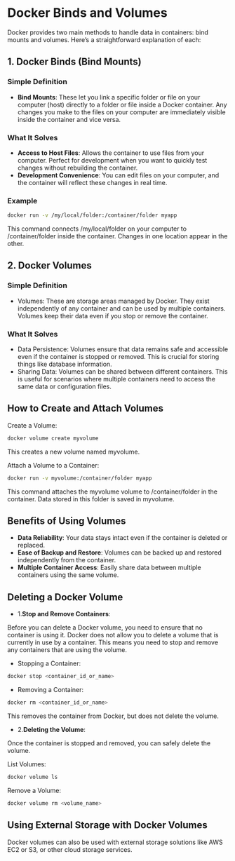 # Docker Binds and Volumes

Docker provides two main methods to handle data in containers: bind mounts and volumes. Here’s a straightforward explanation of each:

## 1. Docker Binds (Bind Mounts)

### Simple Definition

- **Bind Mounts**: These let you link a specific folder or file on your computer (host) directly to a folder or file inside a Docker container. Any changes you make to the files on your computer are immediately visible inside the container and vice versa.

### What It Solves

- **Access to Host Files**: Allows the container to use files from your computer. Perfect for development when you want to quickly test changes without rebuilding the container.
- **Development Convenience**: You can edit files on your computer, and the container will reflect these changes in real time.

### Example

```bash
docker run -v /my/local/folder:/container/folder myapp
```
This command connects /my/local/folder on your computer to /container/folder inside the container. Changes in one location appear in the other.

## 2. Docker Volumes
### Simple Definition
- Volumes: These are storage areas managed by Docker. They exist independently of any container and can be used by multiple containers. Volumes keep their data even if you stop or remove the container.
### What It Solves
- Data Persistence: Volumes ensure that data remains safe and accessible even if the container is stopped or removed. This is crucial for storing things like database information.
- Sharing Data: Volumes can be shared between different containers. This is useful for scenarios where multiple containers need to access the same data or configuration files.

## How to Create and Attach Volumes
Create a Volume:
```bash
docker volume create myvolume
```
This creates a new volume named myvolume.

Attach a Volume to a Container:
```bash
docker run -v myvolume:/container/folder myapp
```
This command attaches the myvolume volume to /container/folder in the container. Data stored in this folder is saved in myvolume.

## Benefits of Using Volumes
- **Data Reliability**: Your data stays intact even if the container is deleted or replaced.
- **Ease of Backup and Restore**: Volumes can be backed up and restored independently from the container.
- **Multiple Container Access**: Easily share data between multiple containers using the same volume.

## Deleting a Docker Volume

- 1.**Stop and Remove Containers**:

Before you can delete a Docker volume, you need to ensure that no container is using it. Docker does not allow you to delete a volume that is currently in use by a container. This means you need to stop and remove any containers that are using the volume.

- Stopping a Container:
```bash
docker stop <container_id_or_name>
```
- Removing a Container:
```bash
docker rm <container_id_or_name>
```
This removes the container from Docker, but does not delete the volume.

- 2.**Deleting the Volume**:

Once the container is stopped and removed, you can safely delete the volume.

List Volumes:
```bash
docker volume ls
```

Remove a Volume:
```bash
docker volume rm <volume_name>
```

## Using External Storage with Docker Volumes
Docker volumes can also be used with external storage solutions like AWS EC2 or S3, or other cloud storage services.
